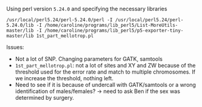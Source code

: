 Using perl version `5.24.0` and specifying the necessary libraries
```
/usr/local/perl5.24/perl-5.24.0/perl -I /usr/local/perl5.24/perl-5.24.0/lib -I /home/caroline/programs/lib_perl5/List-MoreUtils-master/lib -I /home/caroline/programs/lib_perl5/p5-exporter-tiny-master/lib 1st_part_mellotrop.pl
```
Issues:
- Not a lot of SNP. Changing parameters for GATK, samtools 
- `1st_part_mellotrop.pl`: not a lot of sites and XY and ZW because of the threshold used for the error rate and match to multiple chromosomes. If we increase the threshold, nothing left.
- Need to see if it is because of undercall with GATK/samtools or a wrong identification of males/females? -> need to ask Ben if the sex was determined by surgery.



